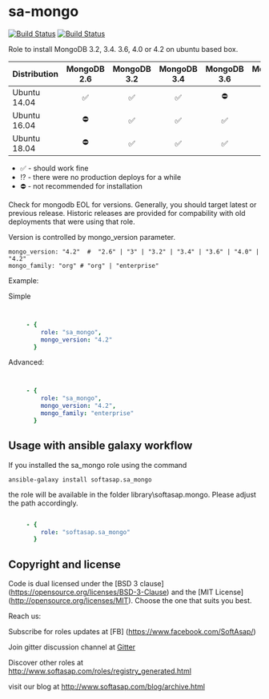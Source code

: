 sa-mongo
========

[![Build Status](https://github.com/softasap/sa-mongo/workflows/CI/badge.svg?event=push)](https://github.com/softasap/sa-mongo/actions?query=workflow%3ACI)
[![Build Status](https://travis-ci.org/softasap/sa-mongo.svg?branch=master)](https://travis-ci.org/softasap/sa-mongo)


Role to install MongoDB 3.2, 3.4. 3.6, 4.0 or 4.2 on ubuntu based box.


| Distribution |   MongoDB 2.6 | MongoDB 3.2 | MongoDB 3.4 | MongoDB 3.6 | MongoDB 4.0 |   MongoDB 4.2 |
| ------------ |:-------------:|:-----------:|:-----------:|:-----------:|:-----------:|:-----------:|
| Ubuntu 14.04 | :white_check_mark: | :white_check_mark:| :white_check_mark:| :no_entry:| :no_entry:| :no_entry:|
| Ubuntu 16.04 | :no_entry: | :white_check_mark:| :white_check_mark:| :white_check_mark:| :white_check_mark:| :white_check_mark:|
| Ubuntu 18.04 | :no_entry: | :white_check_mark:| :white_check_mark:| :white_check_mark:| :white_check_mark:| :white_check_mark:|

- :white_check_mark: - should work fine
- :interrobang: - there were no production deploys for a while
- :no_entry: - not recommended for installation

Check for mongodb EOL for versions.  Generally, you should target latest or previous release.
Historic releases are provided for compability with old deployments that were using that role.

Version is controlled by  mongo_version parameter.

```
mongo_version: "4.2"  #  "2.6" | "3" | "3.2" | "3.4" | "3.6" | "4.0" | "4.2"
mongo_family: "org" # "org" | "enterprise"
```


Example:

Simple

```YAML


     - {
         role: "sa_mongo",
         mongo_version: "4.2"
       }

```

Advanced:

```YAML


     - {
         role: "sa_mongo",
         mongo_version: "4.2",
         mongo_family: "enterprise"
       }

```




Usage with ansible galaxy workflow
----------------------------------

If you installed the sa_mongo role using the command


`
   ansible-galaxy install softasap.sa_mongo
`

the role will be available in the folder library\softasap.mongo.
Please adjust the path accordingly.

```YAML

     - {
         role: "softasap.sa_mongo"
       }

```


Copyright and license
---------------------

Code is dual licensed under the [BSD 3 clause] (https://opensource.org/licenses/BSD-3-Clause) and the [MIT License] (http://opensource.org/licenses/MIT). Choose the one that suits you best.

Reach us:

Subscribe for roles updates at [FB] (https://www.facebook.com/SoftAsap/)

Join gitter discussion channel at [Gitter](https://gitter.im/softasap)

Discover other roles at  http://www.softasap.com/roles/registry_generated.html

visit our blog at http://www.softasap.com/blog/archive.html
